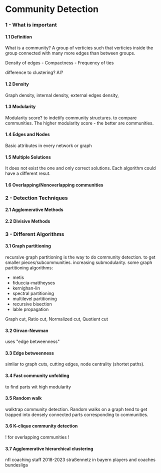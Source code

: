 # Community Detection

### 1 - What is important

#### 1.1 Definition

What is a community? A group of verticies such that verticies inside the group 
connected with many more edges than between groups. 

Density of edges - Compactness - Frequency of ties

difference to clustering? AI?

#### 1.2 Density

Graph density, internal density, external edges density,

#### 1.3 Modularity

Modularity score? to indetify community structures. to compare communities. 
The higher modularity score - the better are communities.

#### 1.4 Edges and Nodes

Basic attributes in every network or graph

#### 1.5 Multiple Solutions

It does not exist the one and only correct solutions. Each algorithm could have a different resut.

#### 1.6 Overlapping/Nonoverlapping communities

### 2 - Detection Techniques

#### 2.1 Agglomerative Methods

#### 2.2 Divisive Methods

### 3 - Different Algorithms

#### 3.1 Graph partitioning

recursive graph partitioning is the way to do community detection. to get smaller pieces/subcommunities. increasing 
submodularity. some graph partitioning algorithms:

- metis
- fiduccia-mattheyses
- kernighan-lin
- spectral partitioning
- multilevel partitioning
- recursive bisection
- lable propagation

Graph cut, Ratio cut, Normalized cut, Quotient cut

#### 3.2 Girvan-Newman

uses "edge betweenness"

#### 3.3 Edge betweenness

simliar to graph cuts, cutting edges, node centrality (shortet paths).

#### 3.4 Fast community unfolding

to find parts wit high modularity

#### 3.5 Random walk

walktrap community detection. Random walks on a graph tend to get trapped into densely connected
parts corresponding to communities.

#### 3.6 K-clique community detection

! for overlapping communities !

#### 3.7 Agglomerative hierarchical clustering


nfl coaching staff 2018-2023
straßennetz in bayern
players and coaches bundesliga